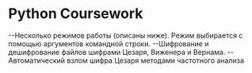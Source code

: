 # Python Coursework

--Несколько режимов работы (описаны ниже). Режим выбирается с помощью аргументов командной строки.
--Шифрование и дешифрование файлов шифрами Цезаря, Виженера и Вернама.
--Автоматический взлом шифра Цезаря методами частотного анализа

